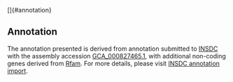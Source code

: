 []{#annotation}

Annotation
----------

The annotation presented is derived from annotation submitted to
[INSDC](http://www.insdc.org) with the assembly accession
[GCA\_000827465.1](http://www.ebi.ac.uk/ena/data/view/GCA_000827465.1),
with additional non-coding genes derived from
[Rfam](http://rfam.xfam.org/). For more details, please visit [INSDC
annotation
import](http://ensemblgenomes.org/info/data/insdc_annotation).
